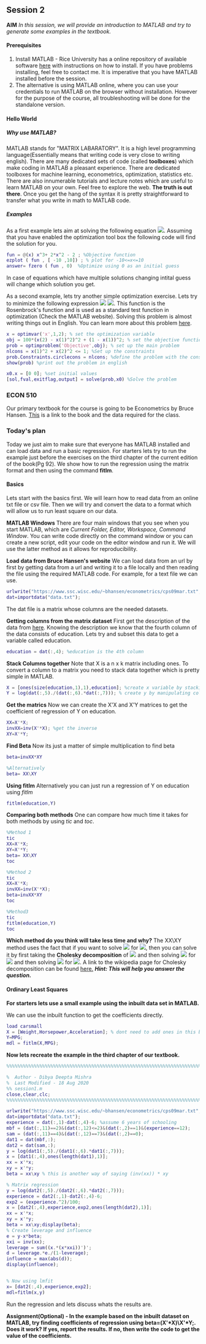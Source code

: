 ## Session 2

__AIM__ *In this session, we will provide an introduction to MATLAB and try to generate some examples in the textbook.* 

#### Prerequisites
1. Install MATLAB - Rice University has a online repository of available software [here](https://kb.rice.edu/page.php?id=68559) with instructions on how to install. If you have problems installing, feel free to contact me. It is imperative that you have MATLAB installed before the session. 
2. The alternative is using MATLAB online, where you can use your credentials to run MATLAB on the browser without installation. However for the purpose of the course, all troubleshooting will be done for the standalone version. 


#### Hello World 
##### Why use MATLAB?
MATLAB stands for "MATRIX LABARATORY". It is a high level programming language(Essentially means that writing code is very close to writing english). There are many dedicated sets of code (called __toolboxes__) which make coding in MATLAB a pleasant experience. There are dedicated toolboxes for machine learning, econometrics, optimization, statistics etc. There are also innumerable tutorials and lecture notes which are useful to learn MATLAB on your own. Feel free to explore the web. __The truth is out there__. Once you get the hang of the syntax it is pretty straightforward to transfer what you write in math to MATLAB code. 

##### Examples
As a first  example lets aim at solving the following equation <img src="https://render.githubusercontent.com/render/math?math=x^3 - 2x^2 %2B2=0">. Assuming that you have enabled the optimization tool box the following code will find the solution for you. 

```matlab
fun = @(x) x^3+ 2*x^2 - 2 ; %Objective function
ezplot ( fun , [ -10 ,10]) ; % plot for -10<=x<=10 
answer= fzero ( fun , 0)  %Optimize using 0 as an initial guess
```

In case of equations which have multiple solutions changing intital guess will change which solution you get. 

As a second example, lets try another simple optimization exercise. Lets try to minimize the following expression <img src="https://render.githubusercontent.com/render/math?math=f(x)=100(x_2-x_1^2) %2B (1 -x_1)^2"> <img src="https://render.githubusercontent.com/render/math?math=\ s.t \ x_1^2 %2B x_2^2 \leq 1">. This function is the Rosenbrock's function and is used as a standard test function in optimization (Check the MATLAB website). Solving this problem is almost writing things out in English. You can learn more about this problem [here](https://www.mathworks.com/help/optim/ug/solve-nonlinear-optimization-problem-based.html). 

```matlab
x = optimvar('x',1,2); % set the optimization variable
obj = 100*(x(2) - x(1)^2)^2 + (1 - x(1))^2; % set the objective function
prob = optimproblem('Objective',obj); % set up the main problem
nlcons = x(1)^2 + x(2)^2 <= 1; %Set up the constraints
prob.Constraints.circlecons = nlcons; %define the problem with the constraints
show(prob) %print out the problem in english

x0.x = [0 0]; %set initial values
[sol,fval,exitflag,output] = solve(prob,x0) %Solve the problem
```

### ECON 510

Our primary textbook for the course is going to be Econometrics by Bruce Hansen. [This](https://www.ssc.wisc.edu/~bhansen/econometrics/) is a link to the book and the data required for the class. 

### Today's plan

Today we just aim to make sure that everyone has MATLAB installed and can load data and run a basic regression. For starters lets try to run the example just before the exercises on the third chapter of the current edition of the book(Pg 92). We show how to run the regression using the matrix format and then using the command __fitlm__.

#### Basics
Lets start with the basics first. We will learn how to read data from an online txt file or csv file. Then we will try and convert the data to a format which will allow us to run least square on our data. 

__MATLAB Windows__
There are four main windows that you see when you start MATLAB, which are *Current Folder, Editor, Workspace, Command Window*. You can write code directly on the command window or you can create a new script, edit your code on the editor window and run it. We will use the latter method as it allows for reproducibility.

__Load data from Bruce Hansen's website__
We can load data from an url by first by getting data from a url and writing it to a file locally and then reading the file using the required MATLAB code. For example, for a text file we can use.

```matlab
urlwrite("https://www.ssc.wisc.edu/~bhansen/econometrics/cps09mar.txt", "data.txt");
dat=importdata("data.txt");
```
The dat file is a matrix whose columns are the needed datasets.

__Getting columns from the matrix dataset__
First get the description of the data from [here](https://www.ssc.wisc.edu/~bhansen/econometrics/cps09mar_description.pdf). Knowing the description we know that the fourth column of the data consists of education. Lets try and subset this data to get a variable called education.

```matlab
education = dat(:,4); %education is the 4th column
```

__Stack Columns together__
Note that X is a n x k matrix including ones. To convert a column to a matrix you need to stack data together which is pretty simple in MATLAB.
```matlab
X = [ones(size(education,1),1),education]; %create x variable by stacking
Y = log(dat(:,5)./(dat(:,6).*dat(:,7))); % create y by manipulating columns of the data
```

__Get the matrics__
Now we can create the X'X and X'Y matrices to get the coefficient of regression of Y on education.

```matlab
XX=X'*X;
invXX=inv(X'*X); %get the inverse
XY=X'*Y;
```

__Find Beta__
Now its just a matter of simple multiplication to find beta
```matlab
beta=invXX*XY 

%Alternatively
beta= XX\XY
```

__Using fitlm__
Alternatively you can just run a regression of Y on education using *fitlm*
```matlab
fitlm(education,Y)
```

__Comparing both methods__
One can compare how much time it takes for both methods by using *tic* and *toc*. 
```matlab
%Method 1
tic
XX=X'*X;
XY=X'*Y;
beta= XX\XY
toc

%Method 2
tic
XX=X'*X;
invXX=inv(X'*X);
beta=invXX*XY 
toc

%Method3
tic
fitlm(education,Y)
toc
```
__Which method do you think will take less time and why?__
The XX\XY method uses the fact that if you want to solve <img src="https://render.githubusercontent.com/render/math?math=X^TX\beta=X^TY"> for 
<img src="https://render.githubusercontent.com/render/math?math=\beta">, then you can solve it by first taking the __Cholesky decomposition__ of <img src="https://render.githubusercontent.com/render/math?math=X^TX=LDL^*"> and then solving <img src="https://render.githubusercontent.com/render/math?math=L\Gamma=X^TY"> for <img src="https://render.githubusercontent.com/render/math?math=\Gamma"> and then solving <img src="https://render.githubusercontent.com/render/math?math=DL^*\beta=\Gamma"> for <img src="https://render.githubusercontent.com/render/math?math=\beta">. A link to the wikipedia page for Cholesky decomposition can be found [here.](https://en.wikipedia.org/wiki/Cholesky_decomposition) __*Hint: This will help you answer the question.*__

#### Ordinary Least Squares

__For starters lets use a small example using the inbuilt data set in MATLAB.__

We can use the inbuilt function to get the coefficients directly.
```matlab
load carsmall
X = [Weight,Horsepower,Acceleration]; % dont need to add ones in this because fitlm does it automatically.
Y=MPG;
mdl = fitlm(X,MPG);
```

__Now lets recreate the example in the third chapter of our textbook.__

```matlab
%%%%%%%%%%%%%%%%%%%%%%%%%%%%%%%%%%%%%%%%%%%%%%%%%%%%%%%%%%%%%%%%%%%%%%%%%%%

%  Author - Dibya Deepta Mishra
%  Last Modified - 18 Aug 2020
%% session1.m
close,clear,clc;
%%%%%%%%%%%%%%%%%%%%%%%%%%%%%%%%%%%%%%%%%%%%%%%%%%%%%%%%%%%%%%%%%%%%%%%%%%%

urlwrite("https://www.ssc.wisc.edu/~bhansen/econometrics/cps09mar.txt", "data.txt");
dat=importdata("data.txt");
experience = dat(:,1)-dat(:,4)-6; %assume 6 years of schooling
mbf = (dat(:,11)==2)&(dat(:,12)<=2)&(dat(:,2)==1)&(experience==12);
sam = (dat(:,11)==4)&(dat(:,12)==7)&(dat(:,2)==0);
dat1 = dat(mbf,:);
dat2 = dat(sam,:);
y = log(dat1(:,5)./(dat1(:,6).*dat1(:,7)));
x = [dat1(:,4),ones(length(dat1),1)];
xx = x'*x;
xy = x'*y;
beta = xx\xy % this is another way of saying (inv(xx)) * xy

% Matrix regression
y = log(dat2(:,5)./(dat2(:,6).*dat2(:,7)));
experience = dat2(:,1)-dat2(:,4)-6;
exp2 = (experience.^2)/100;
x = [dat2(:,4),experience,exp2,ones(length(dat2),1)];
xx = x'*x;
xy = x'*y;
beta = xx\xy;display(beta);
% Create leverage and influence
e = y-x*beta;
xxi = inv(xx);
leverage = sum((x.*(x*xxi))')';
d = leverage.*e./(1-leverage);
influence = max(abs(d));
display(influence);


% Now using lmfit
x= [dat2(:,4),experience,exp2];
mdl=fitlm(x,y)
```

Run the regression and lets discuss whats the results are.

__Assignment(Optional) - In the example based on the inbuilt dataset on MATLAB, try finding coefficients of regression using beta=(X'*X)\X'*Y;. Does it work? If yes, report the results. If no, then write the code to get the value of the coefficients.__
